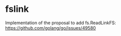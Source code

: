 # fslink
Implementation of the proposal to add fs.ReadLinkFS: https://github.com/golang/go/issues/49580
